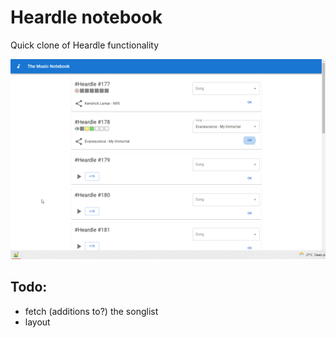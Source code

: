 # Heardle notebook
Quick clone of Heardle functionality

![screenshot of application](./screenshot.png)

## Todo:
 - fetch (additions to?) the songlist
 - layout
